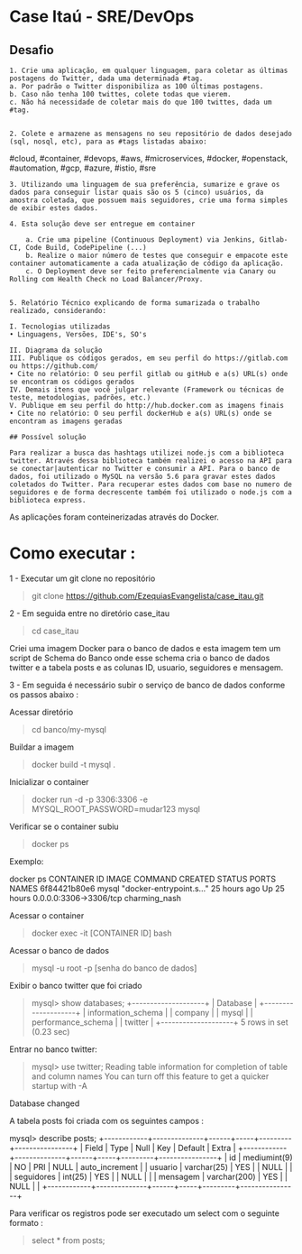 # Case Itaú - SRE/DevOps

## Desafio

    1. Crie uma aplicação, em qualquer linguagem, para coletar as últimas postagens do Twitter, dada uma determinada #tag.
    a. Por padrão o Twitter disponibiliza as 100 últimas postagens. 
    b. Caso não tenha 100 twittes, colete todas que vierem.
    c. Não há necessidade de coletar mais do que 100 twittes, dada um #tag.


    2. Colete e armazene as mensagens no seu repositório de dados desejado (sql, nosql, etc), para as #tags listadas abaixo:
#cloud, #container, #devops, #aws, #microservices, #docker, #openstack, #automation, #gcp, #azure, #istio, #sre

    3. Utilizando uma linguagem de sua preferência, sumarize e grave os dados para conseguir listar quais são os 5 (cinco) usuários, da amostra coletada, que possuem mais seguidores, crie uma forma simples de exibir estes dados.

    4. Esta solução deve ser entregue em container

        a. Crie uma pipeline (Continuous Deployment) via Jenkins, Gitlab-CI, Code Build, CodePipeline (...) 
        b. Realize o maior número de testes que conseguir e empacote este container automaticamente a cada atualização de código da aplicação. 
        c. O Deployment deve ser feito preferencialmente via Canary ou Rolling com Health Check no Load Balancer/Proxy.


    5. Relatório Técnico explicando de forma sumarizada o trabalho realizado, considerando:

    I. Tecnologias utilizadas 
    • Linguagens, Versões, IDE's, SO's

    II. Diagrama da solução
    III. Publique os códigos gerados, em seu perfil do https://gitlab.com ou https://github.com/
    • Cite no relatório: O seu perfil gitlab ou gitHub e a(s) URL(s) onde se encontram os códigos gerados
    IV. Demais itens que você julgar relevante (Framework ou técnicas de teste, metodologias, padrões, etc.) 
    V. Publique em seu perfil do http://hub.docker.com as imagens finais
    • Cite no relatório: O seu perfil dockerHub e a(s) URL(s) onde se encontram as imagens geradas
    
    ## Possível solução
    
    Para realizar a busca das hashtags utilizei node.js com a biblioteca twitter. Através dessa biblioteca também realizei o acesso na API para se conectar|autenticar no Twitter e consumir a API. Para o banco de dados, foi utilizado o MySQL na versão 5.6 para gravar estes dados coletados do Twitter. Para recuperar estes dados com base no numero de seguidores e de forma decrescente também foi utilizado o node.js com a biblioteca express. 
As aplicações foram conteinerizadas através do Docker. 

# Como executar :

1 - Executar um git clone no repositório

> git clone https://github.com/EzequiasEvangelista/case_itau.git

2 - Em seguida entre no diretório case_itau 

> cd case_itau

Criei uma imagem Docker para o banco de dados e esta imagem tem um script de Schema do Banco onde esse schema cria o banco de dados twitter e a tabela posts e as colunas ID, usuario, seguidores e mensagem.

3 - Em seguida é necessário subir o serviço de banco de dados conforme os passos abaixo :

Acessar diretório 
> cd banco/my-mysql

Buildar a imagem
> docker build -t mysql .

Inicializar o container 
> docker run -d -p 3306:3306 -e MYSQL_ROOT_PASSWORD=mudar123 mysql

Verificar se o container subiu
> docker ps

Exemplo:

docker ps
CONTAINER ID        IMAGE               COMMAND                  CREATED             STATUS              PORTS                    NAMES
6f84421b80e6        mysql               "docker-entrypoint.s…"   25 hours ago        Up 25 hours         0.0.0.0:3306->3306/tcp   charming_nash


Acessar o container
> docker exec -it [CONTAINER ID] bash

Acessar o banco de dados
> mysql -u root -p [senha do banco de dados]

Exibir o banco twitter que foi criado

> mysql> show databases;
+--------------------+
| Database           |
+--------------------+
| information_schema |
| company            |
| mysql              |
| performance_schema |
| twitter            |
+--------------------+
5 rows in set (0.23 sec)

Entrar no banco twitter:

> mysql> use twitter;
Reading table information for completion of table and column names
You can turn off this feature to get a quicker startup with -A

Database changed

A tabela posts foi criada com os seguintes campos : 

mysql> describe posts;
+------------+--------------+------+-----+---------+----------------+
| Field      | Type         | Null | Key | Default | Extra          |
+------------+--------------+------+-----+---------+----------------+
| id         | mediumint(9) | NO   | PRI | NULL    | auto_increment |
| usuario    | varchar(25)  | YES  |     | NULL    |                |
| seguidores | int(25)      | YES  |     | NULL    |                |
| mensagem   | varchar(200) | YES  |     | NULL    |                |
+------------+--------------+------+-----+---------+----------------+

Para verificar os registros pode ser executado um select com o seguinte formato :

> select * from posts; 




    
    
    

